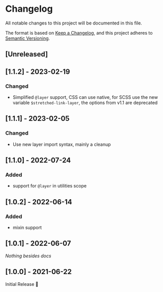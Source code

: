 # Changelog
All notable changes to this project will be documented in this file.

The format is based on [Keep a Changelog](https://keepachangelog.com/en/1.0.0/),
and this project adheres to [Semantic Versioning](https://semver.org/spec/v2.0.0.html).

## [Unreleased]

## [1.1.2] - 2023-02-19
### Changed
- Simplified `@layer` support,
  CSS can use native, for SCSS use the new variable `$stretched-link-layer`,
  the options from v1.1 are deprecated

## [1.1.1] - 2023-02-05
### Changed
- Use new layer import syntax, mainly a cleanup

## [1.1.0] - 2022-07-24
### Added
- support for `@layer` in utilities scope

## [1.0.2] - 2022-06-14
### Added
- mixin support

## [1.0.1] - 2022-06-07
_Nothing besides docs_

## [1.0.0] - 2021-06-22
Initial Release 🎉
